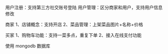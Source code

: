 用户注册：支持第三方社交账号登陆
用户管理：区分商家和用户，支持用户信息修改

商家
1、店铺概念：支持开店
2、菜品管理：上架菜品图片+名称+价格

买家
1、购物车功能：支持一菜多点，重复下单
2、接入在线支付功能

使用 mongodb 数据库
